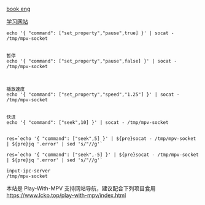 
[book eng](https://www.wowebook.org/)

[学习网站](https://www.geeksforgeeks.org/)


```
echo '{ "command": ["set_property","pause",true] }' | socat - /tmp/mpv-socket


暂停
echo '{ "command": ["set_property","pause",false] }' | socat - /tmp/mpv-socket



播放速度
echo '{ "command": ["set_property","speed","1.25"] }' | socat - /tmp/mpv-socket


快进
echo '{ "command": ["seek",10] }' | socat - /tmp/mpv-socket


res=`echo '{ "command": ["seek",5] }' | ${pre}socat - /tmp/mpv-socket | ${pre}jq '.error' | sed 's/"//g'`

res=`echo '{ "command": ["seek",-5] }' | ${pre}socat - /tmp/mpv-socket | ${pre}jq '.error' | sed 's/"//g'`

input-ipc-server
/tmp/mpv-socket
```



本站是 Play-With-MPV 支持网站导航，建议配合下列项目食用
https://www.lckp.top/play-with-mpv/index.html